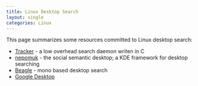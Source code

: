```yaml
---
title: Linux Desktop Search
layout: single
categories: Linux
---
```


This page summarizes some resources committed to Linux desktop search:

-   [Tracker](http://projects.gnome.org/tracker/) - a low overhead
    search daemon writen in C
-   [nepomuk](http://nepomuk.kde.org) - the social semantic desktop; a
    KDE framework for desktop searching
-   [Beagle](http://beagle-project.org/Main_Page) - mono based desktop
    search
-   [Google Desktop](http://desktop.google.com/linux/)

